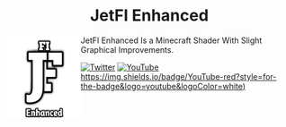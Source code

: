 <H1 align = "center"> JetFI Enhanced </H1>
<img src = "docs/pack_icon.png" align = "left" width = "130" height = "150" alt = "JetFI Enhanced Logo">

JetFI Enhanced Is a Minecraft Shader With Slight Graphical Improvements.

[![Twitter](https://img.shields.io/twitter/follow/Aniky99?style=flat-square)](https://twitter.com/NMcpe222)
[![YouTube](https://img.shields.io/badge/YouTube-red?style=for-the-badge&logo=youtube&logoColor=white)https://img.shields.io/badge/YouTube-red?style=for-the-badge&logo=youtube&logoColor=white)](https://google.com)
